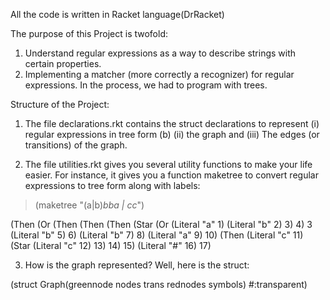 All the code is written in Racket language(DrRacket)

The purpose of this Project is twofold:
1. Understand regular expressions as a way to describe strings with certain
properties.
2. Implementing a matcher (more correctly a recognizer) for regular expressions. In the process, we had to program with trees.

Structure of the Project:

1. The file declarations.rkt contains the struct declarations to represent (i) regular expressions in tree form (b) (ii) the graph and (iii) The
edges (or transitions) of the graph.

2. The file utilities.rkt gives you several utility functions to make your
life easier. For instance, it gives you a function maketree to convert
regular expressions to tree form along with labels:
>(maketree "(a|b)*bba | cc*")

(Then (Or (Then (Then (Then (Star (Or (Literal "a" 1)
(Literal "b" 2) 3) 4)
3
(Literal "b" 5) 6)
(Literal "b" 7) 8)
(Literal "a" 9) 10)
(Then (Literal "c" 11)
(Star (Literal "c" 12) 13) 14) 15)
(Literal "#" 16) 17)

3. How is the graph represented? Well, here is the struct:

(struct Graph(greennode nodes trans rednodes symbols)
#:transparent)
